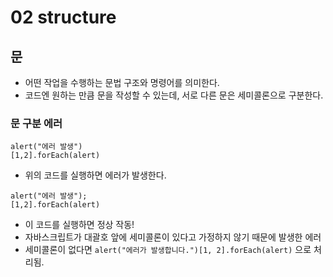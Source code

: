 # 02 structure

## 문
- 어떤 작업을 수행하는 문법 구조와 명령어를 의미한다.
- 코드엔 원하는 만큼 문을 작성할 수 있는데, 서로 다른 문은 세미콜론으로 구분한다.
### 문 구분 에러
```
alert("에러 발생")
[1,2].forEach(alert)
```
- 위의 코드를 실행하면 에러가 발생한다.
```
alert("에러 발생");
[1,2].forEach(alert)
```
- 이 코드를 실행하면 정상 작동!
- 자바스크립트가 대괄호 앞에 세미콜론이 있다고 가정하지 않기 때문에 발생한 에러
- 세미콜론이 없다면 `alert("에러가 발생합니다.")[1, 2].forEach(alert)` 으로 처리됨.